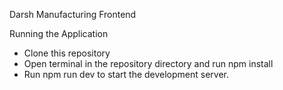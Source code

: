 Darsh Manufacturing Frontend

Running the Application

- Clone this repository
- Open terminal in the repository directory and run npm install
- Run npm run dev to start the development server.
